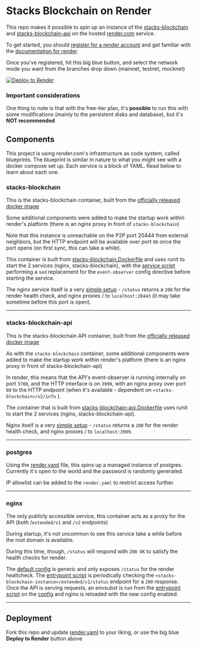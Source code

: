 # Stacks Blockchain on Render

This repo makes it possible to spin up an instance of the [stacks-blockchain](https://github.com/blockstack/stacks-blockchain) and [stacks-blockchain-api](https://github.com/hirosystems/stacks-blockchain-api) on the hosted [render.com](https://render.com) service.

To get started, you should [register for a render account](https://dashboard.render.com/register) and get familiar with the [documentation for render](https://render.com/docs).

Once you've registered, hit this big blue button, and select the network mode you want from the branches drop down (mainnet, testnet, mocknet)


[![Deploy to Render](https://render.com/images/deploy-to-render-button.svg)](https://render.com/deploy?repo=https://github.com/wileyj/render-stacks&branch=mocknet)

### Important considerations 
One thing to note is that with the free-tier plan, it's **possible** to run this with some modifications (mainly to the persistent disks and database), but it's **NOT recommended**


## Components

This project is using render.com's infrastructure as code system, called blueprints. The blueprint is similar in nature to what you might see with a docker compose set up. Each service is a block of YAML. Read below to learn about each one.

### stacks-blockchain

This is the stacks-blockchain container, built from the [officially released docker image](https://hub.docker.com/r/blockstack/stacks-blockchain/tags)

Some additional components were added to make the startup work within render's platform (there is an nginx proxy in front of `stacks-blockchain`)

Note that this instance is unreachable on the P2P port 20444 from external neighbors, but the HTTP endpoint will be available over port `80` once the port opens (on first sync, this can take a while).

This container is built from [stacks-blockchain.Dockerfile](./stacks-blockchain.Dockerfile) and uses runit to start the 2 services (nginx, stacks-blockchain), with the [service script](./unit-files/run/stacks-blockchain) performing a `sed` replacement for the `event-observer` config directive before starting the service. 

The nginx service itself is a very [simple setup](./configs/nginx-stacks.conf) - `/status` returns a `200` for the render health check, and nginx proxies / to `localhost:20443` (it may take sometime before this port is open).

---

### stacks-blockchain-api
This is the stacks-blockchain API container, built from the [officially released docker image](https://hub.docker.com/r/hirosystems/stacks-blockchain-api/tags)

As with the `stacks-blockchain` container, some additional components were added to make the startup work within render's platform (there is an nginx proxy in front of stacks-blockchain-api)

In render, this means that the API's event-observer is running internally on port `3700`, and the HTTP interface is on `3999`, with an nginx proxy over port `80` to the HTTP endpoint (when it's available - dependent on `<stacks-blockchain>/v2/info` ). 

The container that is built from [stacks-blockchain-api.Dockerfile](./stacks-blockchain-api.Dockerfile) uses runit to start the 2 services (nginx, stacks-blockchain-api).

Nginx itself is a very [simple setup](./configs/nginx-api.conf) - `/status` returns a `200` for the render health check, and nginx proxies / to `localhost:3999`. 

---

### postgres

Using the [render.yaml](./render.yaml) file, this spins up a managed instance of postgres. Currently it's open to the world and the password is randomly generated. 

IP allowlist can be added to the `render.yaml` to restrict access further. 

---

### nginx

The only publicly accessible service, this container acts as a proxy for the API (both /`extended/v1` and `/v2` endpoints)

During startup, it's not uncommon to see this service take a while before the root domain is available. 

During this time, though, `/status` will respond with `200 OK` to satisfy the health checks for render. 

The [default config](configs/nginx-default.conf) is generic and only exposes `/status` for the render healtcheck. The [entrypoint script](scripts/nginx.sh) is periodically checking the `<stacks-blockchain-instance>/extended/v1/status` endpoint for a `200` response. \
Once the API is serving requests, an envsubst is run from the [entrypoint script](scripts/nginx.sh) on the [config](./configs/nginx.conf) and nginx is reloaded with the new config enabled. 
 
---

## Deployment
Fork this repo and update [render.yaml](./render.yaml) to your liking, or use the big blue **Deploy to Render** button above


